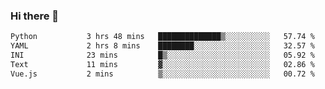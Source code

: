 ### Hi there 👋

<!--START_SECTION:waka-->

```txt
Python           3 hrs 48 mins   ██████████████▒░░░░░░░░░░   57.74 %
YAML             2 hrs 8 mins    ████████░░░░░░░░░░░░░░░░░   32.57 %
INI              23 mins         █▒░░░░░░░░░░░░░░░░░░░░░░░   05.92 %
Text             11 mins         ▓░░░░░░░░░░░░░░░░░░░░░░░░   02.86 %
Vue.js           2 mins          ▒░░░░░░░░░░░░░░░░░░░░░░░░   00.72 %
```

<!--END_SECTION:waka-->

<!--
**Jonas-VanHaeken/Jonas-VanHaeken** is a ✨ _special_ ✨ repository because its `README.md` (this file) appears on your GitHub profile.

Here are some ideas to get you started:

- 🔭 I’m currently working on ...
- 🌱 I’m currently learning ...
- 👯 I’m looking to collaborate on ...
- 🤔 I’m looking for help with ...
- 💬 Ask me about ...
- 📫 How to reach me: ...
- 😄 Pronouns: ...
- ⚡ Fun fact: ...
-->
